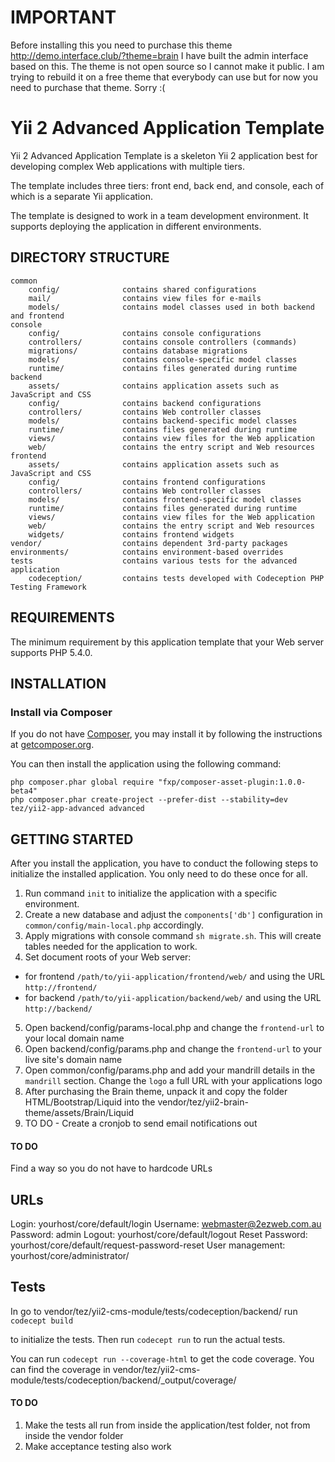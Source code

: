 IMPORTANT
===================================
Before installing this you need to purchase this theme http://demo.interface.club/?theme=brain
I have built the admin interface based on this. The theme is not open source so I cannot make it public.
I am trying to rebuild it on a free theme that everybody can use but for now you need to purchase that theme. Sorry :(


Yii 2 Advanced Application Template
===================================

Yii 2 Advanced Application Template is a skeleton Yii 2 application best for
developing complex Web applications with multiple tiers.

The template includes three tiers: front end, back end, and console, each of which
is a separate Yii application.

The template is designed to work in a team development environment. It supports
deploying the application in different environments.


DIRECTORY STRUCTURE
-------------------

```
common
    config/              contains shared configurations
    mail/                contains view files for e-mails
    models/              contains model classes used in both backend and frontend
console
    config/              contains console configurations
    controllers/         contains console controllers (commands)
    migrations/          contains database migrations
    models/              contains console-specific model classes
    runtime/             contains files generated during runtime
backend
    assets/              contains application assets such as JavaScript and CSS
    config/              contains backend configurations
    controllers/         contains Web controller classes
    models/              contains backend-specific model classes
    runtime/             contains files generated during runtime
    views/               contains view files for the Web application
    web/                 contains the entry script and Web resources
frontend
    assets/              contains application assets such as JavaScript and CSS
    config/              contains frontend configurations
    controllers/         contains Web controller classes
    models/              contains frontend-specific model classes
    runtime/             contains files generated during runtime
    views/               contains view files for the Web application
    web/                 contains the entry script and Web resources
    widgets/             contains frontend widgets
vendor/                  contains dependent 3rd-party packages
environments/            contains environment-based overrides
tests                    contains various tests for the advanced application
    codeception/         contains tests developed with Codeception PHP Testing Framework
```


REQUIREMENTS
------------

The minimum requirement by this application template that your Web server supports PHP 5.4.0.


INSTALLATION
------------

### Install via Composer

If you do not have [Composer](http://getcomposer.org/), you may install it by following the instructions
at [getcomposer.org](http://getcomposer.org/doc/00-intro.md#installation-nix).

You can then install the application using the following command:

~~~
php composer.phar global require "fxp/composer-asset-plugin:1.0.0-beta4"
php composer.phar create-project --prefer-dist --stability=dev tez/yii2-app-advanced advanced
~~~


GETTING STARTED
---------------

After you install the application, you have to conduct the following steps to initialize
the installed application. You only need to do these once for all.

1. Run command `init` to initialize the application with a specific environment.
2. Create a new database and adjust the `components['db']` configuration in `common/config/main-local.php` accordingly.
3. Apply migrations with console command `sh migrate.sh`. This will create tables needed for the application to work.
4. Set document roots of your Web server:

- for frontend `/path/to/yii-application/frontend/web/` and using the URL `http://frontend/`
- for backend `/path/to/yii-application/backend/web/` and using the URL `http://backend/`
5. Open backend/config/params-local.php and change the `frontend-url` to your local domain name
6. Open backend/config/params.php and change the `frontend-url` to your live site's domain name
7. Open common/config/params.php and add your mandrill details in the `mandrill` section. Change the `logo` a full URL with your applications logo
8. After purchasing the Brain theme, unpack it and copy the folder HTML/Bootstrap/Liquid into the vendor/tez/yii2-brain-theme/assets/Brain/Liquid
9. TO DO - Create a cronjob to send email notifications out

#### TO DO

Find a way so you do not have to hardcode URLs

## URLs

Login: yourhost/core/default/login Username: webmaster@2ezweb.com.au Password: admin
Logout: yourhost/core/default/logout
Reset Password: yourhost/core/default/request-password-reset
User management: yourhost/core/administrator/


## Tests
In
go to vendor/tez/yii2-cms-module/tests/codeception/backend/
run
```codecept build```

to initialize the tests. Then run
```codecept run```
to run the actual tests.

You can run
```codecept run --coverage-html```
to get the code coverage. You can find the coverage in vendor/tez/yii2-cms-module/tests/codeception/backend/_output/coverage/

#### TO DO
1) Make the tests all run from inside the application/test folder, not from inside the vendor folder
2) Make acceptance testing also work